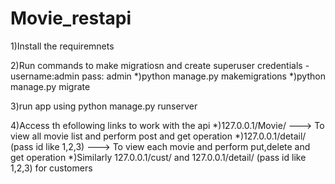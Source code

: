 # Movie_restapi
1)Install the requiremnets


2)Run commands to make migratiosn and create superuser credentials - username:admin pass: admin
  *)python manage.py makemigrations
  *)python manage.py migrate
		
		
3)run app using python manage.py runserver


4)Access th efollowing links to work with the api
    *)127.0.0.1/Movie/ ---> To view all movie list and perform post and get operation
    *)127.0.0.1/detail/<id> (pass id like 1,2,3) ---> To view each movie  and perform put,delete and get operation
    *)Similarly 127.0.0.1/cust/ and 127.0.0.1/detail/<id> (pass id like 1,2,3) for customers
    
